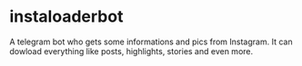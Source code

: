 # instaloaderbot
A telegram bot who gets some informations and pics from Instagram. It can dowload everything like posts, highlights, stories and even more.
